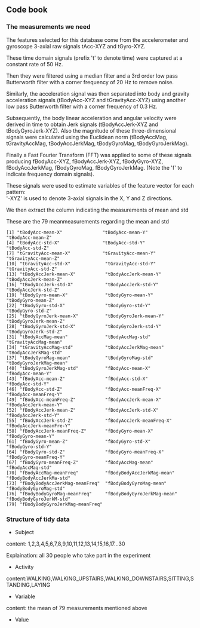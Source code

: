 ## Code book 

### The measurements we need
The features selected for this database come from the accelerometer and 
gyroscope  3-axial raw signals tAcc-XYZ and tGyro-XYZ. 

These time domain signals (prefix 't' to denote time) were captured at a 
constant rate of 50 Hz. 

Then they were filtered using a median filter and a 3rd order low pass 
Butterworth filter with a corner frequency of 20 Hz to remove noise. 

Similarly, the acceleration signal was then separated into body and gravity 
acceleration signals (tBodyAcc-XYZ and tGravityAcc-XYZ) using another low pass 
Butterworth filter with a corner frequency of 0.3 Hz. 

Subsequently, the body linear acceleration and angular velocity were derived in 
time to obtain Jerk signals (tBodyAccJerk-XYZ and tBodyGyroJerk-XYZ). 
Also the magnitude of these three-dimensional signals were calculated using the 
Euclidean norm (tBodyAccMag, tGravityAccMag, tBodyAccJerkMag, tBodyGyroMag, tBodyGyroJerkMag). 

Finally a Fast Fourier Transform (FFT) was applied to some of these signals 
producing fBodyAcc-XYZ, fBodyAccJerk-XYZ, fBodyGyro-XYZ, fBodyAccJerkMag, 
fBodyGyroMag, fBodyGyroJerkMag. (Note the 'f' to indicate frequency domain signals). 

These signals were used to estimate variables of the feature vector for each pattern:  
'-XYZ' is used to denote 3-axial signals in the X, Y and Z directions.

We then extract the column indicating the measurements of mean and std

These are the 79 meanmeasurements regarding the mean and std
```
[1] "tBodyAcc-mean-X"               "tBodyAcc-mean-Y"               "tBodyAcc-mean-Z"              
[4] "tBodyAcc-std-X"                "tBodyAcc-std-Y"                "tBodyAcc-std-Z"               
[7] "tGravityAcc-mean-X"            "tGravityAcc-mean-Y"            "tGravityAcc-mean-Z"           
[10] "tGravityAcc-std-X"             "tGravityAcc-std-Y"             "tGravityAcc-std-Z"            
[13] "tBodyAccJerk-mean-X"           "tBodyAccJerk-mean-Y"           "tBodyAccJerk-mean-Z"          
[16] "tBodyAccJerk-std-X"            "tBodyAccJerk-std-Y"            "tBodyAccJerk-std-Z"           
[19] "tBodyGyro-mean-X"              "tBodyGyro-mean-Y"              "tBodyGyro-mean-Z"             
[22] "tBodyGyro-std-X"               "tBodyGyro-std-Y"               "tBodyGyro-std-Z"              
[25] "tBodyGyroJerk-mean-X"          "tBodyGyroJerk-mean-Y"          "tBodyGyroJerk-mean-Z"         
[28] "tBodyGyroJerk-std-X"           "tBodyGyroJerk-std-Y"           "tBodyGyroJerk-std-Z"          
[31] "tBodyAccMag-mean"              "tBodyAccMag-std"               "tGravityAccMag-mean"          
[34] "tGravityAccMag-std"            "tBodyAccJerkMag-mean"          "tBodyAccJerkMag-std"          
[37] "tBodyGyroMag-mean"             "tBodyGyroMag-std"              "tBodyGyroJerkMag-mean"        
[40] "tBodyGyroJerkMag-std"          "fBodyAcc-mean-X"               "fBodyAcc-mean-Y"              
[43] "fBodyAcc-mean-Z"               "fBodyAcc-std-X"                "fBodyAcc-std-Y"               
[46] "fBodyAcc-std-Z"                "fBodyAcc-meanFreq-X"           "fBodyAcc-meanFreq-Y"          
[49] "fBodyAcc-meanFreq-Z"           "fBodyAccJerk-mean-X"           "fBodyAccJerk-mean-Y"          
[52] "fBodyAccJerk-mean-Z"           "fBodyAccJerk-std-X"            "fBodyAccJerk-std-Y"           
[55] "fBodyAccJerk-std-Z"            "fBodyAccJerk-meanFreq-X"       "fBodyAccJerk-meanFre-Y"      
[58] "fBodyAccJerk-meanFreq-Z"       "fBodyGyro-mean-X"              "fBodyGyro-mean-Y"             
[61] "fBodyGyro-mean-Z"              "fBodyGyro-std-X"               "fBodyGyro-std-Y"              
[64] "fBodyGyro-std-Z"               "fBodyGyro-meanFreq-X"          "fBodyGyro-meanFreq-Y"         
[67] "fBodyGyro-meanFreq-Z"          "fBodyAccMag-mean"              "fBodyAccMag-std"              
[70] "fBodyAccMag-meanFreq"          "fBodyBodyAccJerkMag-mean"      "fBodyBodyAccJerkMa-std"      
[73] "fBodyBodyAccJerkMag-meanFreq"  "fBodyBodyGyroMag-mean"         "fBodyBodyGyroMag-std"         
[76] "fBodyBodyGyroMag-meanFreq"     "fBodyBodyGyroJerkMag-mean"     "fBodyBodyGyroJerkM-std"     
[79] "fBodyBodyGyroJerkMag-meanFreq"
```

### Structure of tidy data

* Subject

content: 1,2,3,4,5,6,7,8,9,10,11,12,13,14,15,16,17...30

Explaination: all 30 people who take part in the experiment

* Activity

content:WALKING,WALKING_UPSTAIRS,WALKING_DOWNSTAIRS,SITTING,STANDING,LAYING

* Variable

content: the mean of 79 measurements mentioned above

* Value


